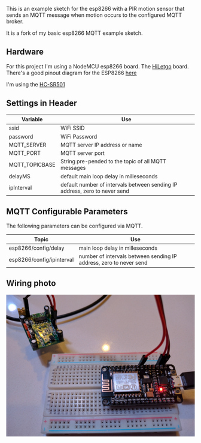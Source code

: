This is an example sketch for the esp8266 with a PIR motion sensor that sends an MQTT message when motion occurs to the configured MQTT broker.

It is a fork of my basic esp8266 MQTT example sketch.

## Hardware

For this project I'm using a NodeMCU esp8266 board. The [HiLetgo](https://www.amazon.com/gp/product/B010O1G1ES/ref=oh_aui_detailpage_o00_s00?ie=UTF8&psc=1) board. There's a good pinout diagram for the ESP8266 [here](http://www.kloppenborg.net/blog/microcontrollers/2016/08/02/getting-started-with-the-esp8266)

I'm using the [HC-SR501](http://henrysbench.capnfatz.com/henrys-bench/arduino-sensors-and-input/arduino-hc-sr501-motion-sensor-tutorial/)  

## Settings in Header

Variable|Use
---|---
ssid | WiFi SSID
password | WiFi Password
MQTT_SERVER | MQTT server IP address or name
MQTT_PORT | MQTT server port
MQTT_TOPICBASE | String pre-pended to the topic of all MQTT messages
delayMS | default main loop delay in milleseconds
ipInterval | default number of intervals between sending IP address, zero to never send

## MQTT Configurable Parameters

The following parameters can be configured via MQTT. 

Topic|Use
---|---
esp8266/config/delay | main loop delay in milleseconds
esp8266/config/ipinterval | number of intervals between sending IP address, zero to never send

## Wiring photo

![Photo of Wiring](https://github.com/rgstephens/esp8266mqttPIR/blob/master/pirWiring.jpg)